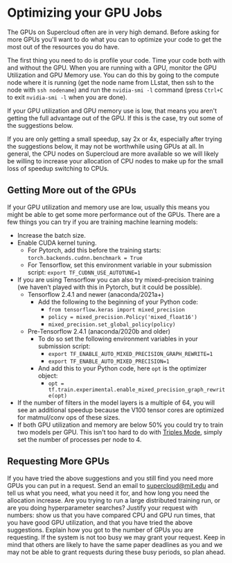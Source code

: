 Optimizing your GPU Jobs
========================

The GPUs on Supercloud often are in very high demand. Before asking for
more GPUs you'll want to do what you can to optimize your code to get
the most out of the resources you do have.

The first thing you need to do is profile your code. Time your code both
with and without the GPU. When you are running with a GPU, monitor the
GPU Utilization and GPU Memory use. You can do this by going to the
compute node where it is running (get the node name from LLstat, then
ssh to the node with `ssh nodename`) and run the `nvidia-smi -l`
command (press `Ctrl+C` to exit `nvidia-smi -l` when you are done).

If your GPU utilization and GPU memory use is low, that means you
aren't getting the full advantage out of the GPU. If this is the case,
try out some of the suggestions below.

If you are only getting a small speedup, say 2x or 4x, especially after
trying the suggestions below, it may not be worthwhile using GPUs at
all. In general, the CPU nodes on Supercloud are more available so we
will likely be willing to increase your allocation of CPU nodes to make
up for the small loss of speedup switching to CPUs.

Getting More out of the GPUs
----------------------------

If your GPU utilization and memory use are low, usually this means you
might be able to get some more performance out of the GPUs. There are a
few things you can try if you are training machine learning models:

- Increase the batch size.
- Enable CUDA kernel tuning.
    - For Pytorch, add this before the training starts:
        `torch.backends.cudnn.benchmark = True`
    - For Tensorflow, set this environment variable in your submission
        script: `export TF_CUDNN_USE_AUTOTUNE=1`
- If you are using Tensorflow you can also try mixed-precision
    training (we haven't played with this in Pytorch, but it could be
    possible).
    - Tensorflow 2.4.1 and newer (anaconda/2021a+)
        - Add the following to the beginning of your Python code:
            - `from tensorflow.keras import mixed_precision`
            - `policy = mixed_precision.Policy('mixed_float16')`
            - `mixed_precision.set_global_policy(policy)`
    - Pre-Tensorflow 2.4.1 (anaconda/2020b and older)
        - To do so set the following environment variables in your
            submission script:
            - `export TF_ENABLE_AUTO_MIXED_PRECISION_GRAPH_REWRITE=1`
            - `export TF_ENABLE_AUTO_MIXED_PRECISION=1`
        - And add this to your Python code, here `opt` is the
            optimizer object:
            - `opt = tf.train.experimental.enable_mixed_precision_graph_rewrite(opt)`
- If the number of filters in the model layers is a multiple of 64,
    you will see an additional speedup because the V100 tensor cores are
    optimized for matmul/conv ops of these sizes.
- If both GPU utilization and memory are below 50% you could try to
    train two models per GPU. This isn't too hard to do with [Triples
    Mode](../submitting-jobs/job-array-triples.md), simply set
    the number of processes per node to 4.

Requesting More GPUs
--------------------

If you have tried the above suggestions and you still find you need more
GPUs you can put in a request. Send an email to
[supercloud@mit.edu](mailto:supercolud@mit.edu) and tell us what you
need, what you need it for, and how long you need the allocation
increase. Are you trying to run a large distributed training run, or are
you doing hyperparameter searches? Justify your request with numbers:
show us that you have compared CPU and GPU run times, that you have good
GPU utilization, and that you have tried the above suggestions. Explain
how you got to the number of GPUs you are requesting. If the system is
not too busy we may grant your request. Keep in mind that others are
likely to have the same paper deadlines as you and we may not be able to
grant requests during these busy periods, so plan ahead.
